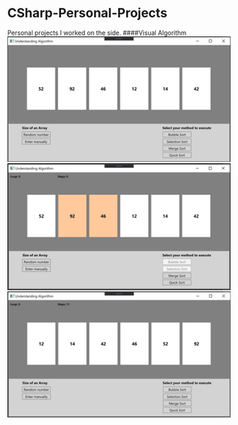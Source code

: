 # CSharp-Personal-Projects
Personal projects I worked on the side.
####Visual Algorithm
![](Visual%20Algorithm/visual_Algorithm.JPG)
![](Visual%20Algorithm/visual_Algorithm2.JPG)
![](Visual%20Algorithm/visual_Algorithm3.JPG)

